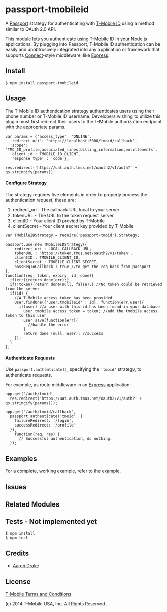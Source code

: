 # passport-tmobileid

A [Passport](http://passportjs.org/) strategy for authenticating with [T-Mobile ID](http://www.t-mobile.com/)
using a method similar to OAuth 2.0 API.

This module lets you authenticate using T-Mobile ID in your Node.js applications.
By plugging into Passport, T-Mobile ID authentication can be easily and
unobtrusively integrated into any application or framework that supports
[Connect](http://www.senchalabs.org/connect/)-style middleware, like
[Express](http://expressjs.com/).

## Install
```
$ npm install passport-tmobileid
```
## Usage

The T-Mobile ID authentication strategy authenticates users using their phone number or T-Mobile
ID username. Developers wishing to utilize this plugin must first redirect their users to the T-Mobile
authorization endpoint with the appropriate params.
```
var params = {'access_type': 'ONLINE',
  'redirect_uri': 'https://localhost:3000/tmoid/callback',
  'scope': 'TMO_ID_profile,associated_lines,billing_information,entitlements',
  'client_id': TMOBILE_ID_CLIENT,
  'response_type' : 'code'};

res.redirect('https://uat.auth.tmus.net/oauth2/v1/auth?' + qs.stringify(params));
```
#### Configure Strategy

The strategy requires five elements in order to properly process the authentication request, these are:
  1. redirect_uri - The callback URL local to your server
  3. tokenURL - The URL to the token request server
  4. clientID - Your client ID provied by T-Mobile
  5. clientSecret - Your client secret key provided by T-Mobile

```
var TMobileIDStrategy = require('passport-tmoid').Strategy;

passport.use(new TMobileIDStrategy({
    redirect_uri : LOCAL_CALLBACK_URL,
    tokenURL : 'https://token.tmus.net/oauth2/v1/token',
    clientID : TMOBILE_CLIENT_ID,
    clientSecret : TMOBILE_CLIENT_SECRET,
    passReqToCallback : true //to get the req back from passport
},
function(req, token, expiry, id, done){
  if(err){return done(err);}
  if(!token){return done(null, false);} //No token could be retrieved from the server
  if(id) {
    //A T-Mobile access token has been provided
    User.findOne({'user.tmobileid' : id}, function(err,user){
      if(user) //a user with this id has been found in your database
        user.tmobile.access_token = token; //add the tmobile access token to this user
        user.save(function(err){
          //handle the error
        }
        return done (null, user); //success
    });
  }
};  
```
#### Authenticate Requests

Use `passport.authenticate()`, specifying the `'tmoid'` strategy, to
authenticate requests.

For example, as route middleware in an [Express](http://expressjs.com/)
application:

```
app.get('/auth/tmoid',
  res.redirect('https://uat.auth.tmus.net/oauth2/v1/auth?' + qs.stringify(params)));

app.get('/auth/tmoid/callback',
  passport.authenticate('tmoid', {
    failureRedirect: '/login',
    successRedirect: '/profile'
  }),
    function(req, res) {
      // Successful authentication, do nothing.
  });
```

## Examples

For a complete, working example, refer to the [example](https://github.com/tmobile/passport-tmobileid/tree/master/examples).

## Issues

## Related Modules

## Tests - Not implemented yet

    $ npm install
    $ npm test

## Credits

  - [Aaron Drake](https://github.com/drakar)

## License

[T-Mobile Terms and Conditions](https://github.com/tmobile/passport-tmobileid/blob/master/LICENSE)

(c) 2014 T-Mobile USA, Inc. All Rights Reserved.
